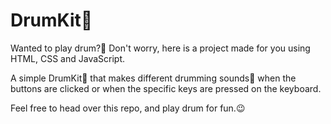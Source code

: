 # DrumKit🥁

Wanted to play drum?🤩 Don't worry, here is a project made for you using HTML, CSS and JavaScript. 

A simple DrumKit🥁 that makes different drumming sounds🎵 when the buttons are clicked or when the specific keys are pressed on the keyboard.

Feel free to head over this repo, and play drum for fun.😉